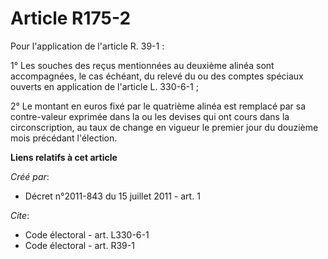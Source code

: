 # Article R175-2

Pour l'application de l'article R. 39-1 : 

1° Les souches des reçus mentionnées au deuxième alinéa sont accompagnées, le cas échéant, du relevé du ou des comptes
spéciaux ouverts en application de l'article L. 330-6-1 ; 

2° Le montant en euros fixé par le quatrième alinéa est remplacé par sa contre-valeur exprimée dans la ou les devises qui ont
cours dans la circonscription, au taux de change en vigueur le premier jour du douzième mois précédant l'élection.

**Liens relatifs à cet article**

_Créé par_:

  - Décret n°2011-843 du 15 juillet 2011 - art. 1

_Cite_:

  - Code électoral - art. L330-6-1
  - Code électoral - art. R39-1
